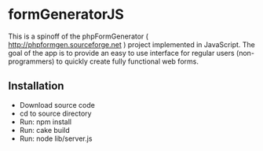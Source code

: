 formGeneratorJS
===============

This is a spinoff of the phpFormGenerator ( http://phpformgen.sourceforge.net ) project implemented in JavaScript. The goal of the app is to provide an easy to use interface for regular users (non-programmers) to quickly create fully functional web forms.

Installation
------------

* Download source code
* cd to source directory
* Run: npm install
* Run: cake build
* Run: node lib/server.js